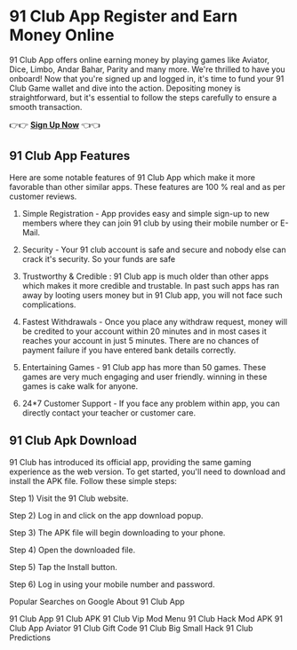 # 91 Club App Register and Earn Money Online

91 Club App offers online earning money by playing games like Aviator, Dice, Limbo, Andar Bahar, Parity and many more. We're thrilled to have you onboard! Now that you're signed up and logged in, it's time to fund your 91 Club Game wallet and dive into the action. Depositing money is straightforward, but it's essential to follow the steps carefully to ensure a smooth transaction.

👉👉 [**Sign Up Now**]([url](https://91-clubapk.com/)) 👈👈

## 91 Club App Features

Here are some notable features of 91 Club App which make it more favorable than other similar apps. These features are 100 % real and as per customer reviews.

1) Simple Registration - App provides easy and simple sign-up to new members where they can join 91 club by using their mobile number or E-Mail.

2) Security - Your 91 club account is safe and secure and nobody else can crack it's security. So your funds are safe

3) Trustworthy & Credible : 91 Club app is much older than other apps which makes it more credible and trustable. In past such apps has ran away by looting users money but in 91 Club app, you will not face such complications.

4) Fastest Withdrawals - Once you place any withdraw request, money will be credited to your account within 20 minutes and in most cases it reaches your account in just 5 minutes. There are no chances of payment failure if you have entered bank details correctly.

5) Entertaining Games - 91 Club app has more than 50 games. These games are very much engaging and user friendly. winning in these games is cake walk for anyone.

6) 24*7 Customer Support - If you face any problem within app, you can directly contact your teacher or customer care.

## 91 Club Apk Download

91 Club has introduced its official app, providing the same gaming experience as the web version. To get started, you'll need to download and install the APK file. Follow these simple steps:

Step 1) Visit the 91 Club website.

Step 2) Log in and click on the app download popup.

Step 3) The APK file will begin downloading to your phone.

Step 4) Open the downloaded file.

Step 5) Tap the Install button.

Step 6) Log in using your mobile number and password.

Popular Searches on Google About 91 Club App

91 Club App
91 Club APK
91 Club Vip Mod Menu
91 Club Hack Mod APK
91 Club App Aviator
91 Club Gift Code
91 Club Big Small Hack
91 Club Predictions 


